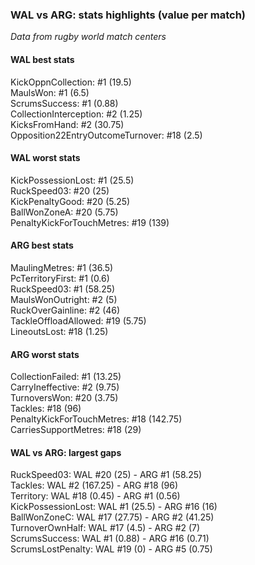 ### WAL vs ARG: stats highlights (value per match)

_Data from rugby world match centers_

#### WAL best stats

KickOppnCollection: #1 (19.5)  
MaulsWon: #1 (6.5)  
ScrumsSuccess: #1 (0.88)  
CollectionInterception: #2 (1.25)  
KicksFromHand: #2 (30.75)  
Opposition22EntryOutcomeTurnover: #18 (2.5)

#### WAL worst stats

KickPossessionLost: #1 (25.5)  
RuckSpeed03: #20 (25)  
KickPenaltyGood: #20 (5.25)  
BallWonZoneA: #20 (5.75)  
PenaltyKickForTouchMetres: #19 (139)

#### ARG best stats

MaulingMetres: #1 (36.5)  
PcTerritoryFirst: #1 (0.6)  
RuckSpeed03: #1 (58.25)  
MaulsWonOutright: #2 (5)  
RuckOverGainline: #2 (46)  
TackleOffloadAllowed: #19 (5.75)  
LineoutsLost: #18 (1.25)

#### ARG worst stats

CollectionFailed: #1 (13.25)  
CarryIneffective: #2 (9.75)  
TurnoversWon: #20 (3.75)  
Tackles: #18 (96)  
PenaltyKickForTouchMetres: #18 (142.75)  
CarriesSupportMetres: #18 (29)

#### WAL vs ARG: largest gaps

RuckSpeed03: WAL #20 (25) - ARG #1 (58.25)  
Tackles: WAL #2 (167.25) - ARG #18 (96)  
Territory: WAL #18 (0.45) - ARG #1 (0.56)  
KickPossessionLost: WAL #1 (25.5) - ARG #16 (16)  
BallWonZoneC: WAL #17 (27.75) - ARG #2 (41.25)  
TurnoverOwnHalf: WAL #17 (4.5) - ARG #2 (7)  
ScrumsSuccess: WAL #1 (0.88) - ARG #16 (0.71)  
ScrumsLostPenalty: WAL #19 (0) - ARG #5 (0.75)
